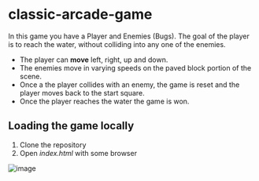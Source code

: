 # classic-arcade-game
In this game you have a Player and Enemies (Bugs). 
The goal of the player is to reach the water, without colliding into any one of the enemies. 

* The player can **move** left, right, up and down. 
* The enemies move in varying speeds on the paved block portion of the scene. 
* Once a the player collides with an enemy, the game is reset and the player moves back to the start square. 
* Once the player reaches the water the game is won.

## Loading the game locally

1. Clone the repository 
2. Open _index.html_ with some browser


![image](https://user-images.githubusercontent.com/26036800/43995780-bdba1226-9dbd-11e8-95f6-bfda66163088.png)
